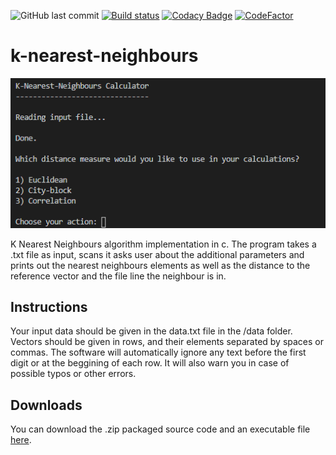 ![GitHub last commit](https://img.shields.io/github/last-commit/simply27/k-nearest-neighbours)
[![Build status](https://ci.appveyor.com/api/projects/status/k1ija223ctwt018t?svg=true)](https://ci.appveyor.com/project/dwarzecha/k-nearest-neighbours)
[![Codacy Badge](https://api.codacy.com/project/badge/Grade/d7d03453c11d484e93a0a55ff6cc3836)](https://app.codacy.com/manual/dwarzecha/k-nearest-neighbours?utm_source=github.com&utm_medium=referral&utm_content=dwarzecha/k-nearest-neighbours&utm_campaign=Badge_Grade_Dashboard)
[![CodeFactor](https://www.codefactor.io/repository/github/dwarzecha/k-nearest-neighbours/badge)](https://www.codefactor.io/repository/github/dwarzecha/k-nearest-neighbours)

# k-nearest-neighbours
![Image](/screenshots/screenshot_1.png)

K Nearest Neighbours algorithm implementation in c. The program takes a .txt file as input, scans it asks user about the additional parameters and prints out the nearest neighbours elements as well as the distance to the reference vector and the file line the neighbour is in.

## Instructions
Your input data should be given in the data.txt file in the /data folder. Vectors should be given in rows, and their elements separated by spaces or commas. The software will automatically ignore any text before the first digit or at the beggining of each row. It will also warn you in case of possible typos or other errors.

## Downloads
You can download the .zip packaged source code and an executable file [here](https://github.com/dwarzecha/k-nearest-neighbours/releases).
